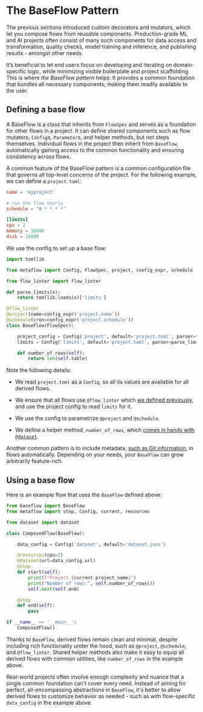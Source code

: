 
# The BaseFlow Pattern

The previous sections introduced custom decorators and mutators, which let
you compose flows from reusable components. Production-grade ML and AI projects
often consist of many such components for data access and transformation,
quality checks, model training and inference, and publishing results - 
amongst other needs.

It’s beneficial to let end users focus on developing and iterating on
domain-specific logic, while minimizing visible boilerplate and project
scaffolding. This is where *the BaseFlow pattern* helps: It provides a
common foundation that bundles all necessary components, making them
readily available to the user.

## Defining a base flow

A BaseFlow is a class that inherits from `FlowSpec` and serves as a
foundation for other flows in a project. It can define shared components
such as flow mutators, `Config`s, `Parameter`s, and helper methods, but not steps
themselves. Individual flows in the project then inherit from `BaseFlow`,
automatically gaining access to the common functionality and ensuring consistency
across flows.

A common feature of the BaseFlow pattern is a common configuration file that governs
all top-level concerns of the project. For the following example, we can define a
`project.toml`:

```toml
name = 'myproject'

# run the flow hourly
schedule = "0 * * * *"

[limits]
cpu = 2
memory = 16000
disk = 10000
```

We use the config to set up a base flow:

```python
import tomllib

from metaflow import Config, FlowSpec, project, config_expr, schedule

from flow_linter import flow_linter

def parse_limits(x):
    return tomllib.loads(x)['limits']

@flow_linter
@project(name=config_expr('project.name'))
@schedule(cron=config_expr('project.schedule'))
class BaseFlow(FlowSpec):

    project_config = Config('project', default='project.toml', parser=tomllib.loads)
    limits = Config('limits', default='project.toml', parser=parse_limits)

    def number_of_rows(self):
        return len(self.table)
```

Note the following details:

 - We read `project.toml` as a `Config`, so all its values are available for all derived flows.

 - We ensure that all flows use `@flow_linter` which [we
   defined previously](/metaflow/composing-flows/mutators#introspecting-a-flow-and-applying-configs),
   and use the project config to read `limits` for it.

 - We use the config to parametrize `@project` and `@schedule`.

 - We define a helper method, `number_of_rows`, which [comes in
   handy with `@dataset`](/metaflow/composing-flows/mutators#applying-multiple-decorators-with-a-step-mutator).

Another common pattern is to include metadata, [such as Git
information](/metaflow/configuring-flows/custom-parsers#including-default-configs-in-flows), in flows
automatically. Depending on your needs, your `BaseFlow` can grow arbitrarily feature-rich. 

## Using a base flow

Here is an example flow that uses the `BaseFlow` defined above:

```python
from baseflow import BaseFlow
from metaflow import step, Config, current, resources

from dataset import dataset

class ComposedFlow(BaseFlow):

    data_config = Config('dataset', default='dataset.json')

    @resources(cpu=2)
    @dataset(url=data_config.url)
    @step
    def start(self):
        print(f"Project {current.project_name}")
        print("Number of rows:", self.number_of_rows())
        self.next(self.end)

    @step
    def end(self):
        pass

if __name__ == '__main__':
    ComposedFlow()
```

Thanks to `BaseFlow`, derived flows remain clean and minimal, despite including rich functionality under the hood, such as `@project`, `@schedule`, and `@flow_linter`. Shared helper methods also make it easy to equip all derived flows with common utilities, like `number_of_rows` in the example above.

Real-world projects often involve enough complexity and nuance that a single common foundation
can't cover every need. Instead of aiming for perfect, all-encompassing abstractions in `BaseFlow`,
it's better to allow derived flows to customize behavior as needed - such as with flow-specific
`data_config` in the example above.


